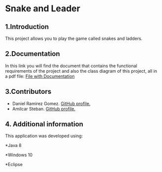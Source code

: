 # Snake and Leader

## 1.Introduction 
This project allows you to play the game called snakes and ladders.

## 2.Documentation
In this link you will find the document that contains the functional requirements of the project and also the class diagram of this project, all in a pdf file:
[File with Documentation](https://github.com/DanielRamirez1901/snakes-and-ladders/blob/main/docs/Requerimientos%20funcionales.docx)

## 3.Contributors
* Daniel Ramirez Gomez. [GitHub profile.](https://github.com/DanielRamirez1901 "GitHub profile.")
* Amilcar Steban. [GitHub profile.](https://github.com/Amilcar-Steban "GitHub profile.")

## 4. Additional information
This application was developed using:

*Java 8

*Windows 10

*Eclipse

